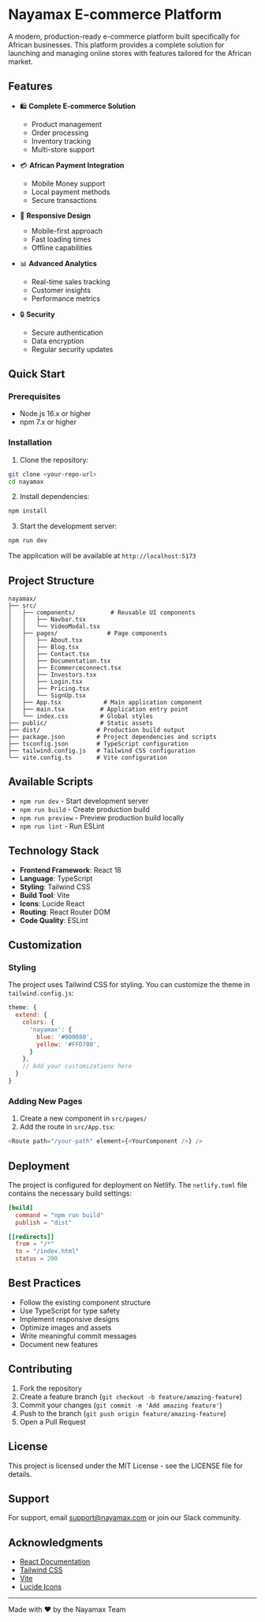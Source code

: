 # Nayamax E-commerce Platform

A modern, production-ready e-commerce platform built specifically for African businesses. This platform provides a complete solution for launching and managing online stores with features tailored for the African market.


## Features

- 🛍️ **Complete E-commerce Solution**
  - Product management
  - Order processing
  - Inventory tracking
  - Multi-store support

- 💳 **African Payment Integration**
  - Mobile Money support
  - Local payment methods
  - Secure transactions

- 📱 **Responsive Design**
  - Mobile-first approach
  - Fast loading times
  - Offline capabilities

- 📊 **Advanced Analytics**
  - Real-time sales tracking
  - Customer insights
  - Performance metrics

- 🔒 **Security**
  - Secure authentication
  - Data encryption
  - Regular security updates

## Quick Start

### Prerequisites

- Node.js 16.x or higher
- npm 7.x or higher

### Installation

1. Clone the repository:
```bash
git clone <your-repo-url>
cd nayamax
```

2. Install dependencies:
```bash
npm install
```

3. Start the development server:
```bash
npm run dev
```

The application will be available at `http://localhost:5173`

## Project Structure

```
nayamax/
├── src/
│   ├── components/          # Reusable UI components
│   │   ├── Navbar.tsx
│   │   └── VideoModal.tsx
│   ├── pages/              # Page components
│   │   ├── About.tsx
│   │   ├── Blog.tsx
│   │   ├── Contact.tsx
│   │   ├── Documentation.tsx
│   │   ├── Ecommerceconnect.tsx
│   │   ├── Investors.tsx
│   │   ├── Login.tsx
│   │   ├── Pricing.tsx
│   │   └── SignUp.tsx
│   ├── App.tsx            # Main application component
│   ├── main.tsx          # Application entry point
│   └── index.css         # Global styles
├── public/               # Static assets
├── dist/                # Production build output
├── package.json         # Project dependencies and scripts
├── tsconfig.json        # TypeScript configuration
├── tailwind.config.js   # Tailwind CSS configuration
└── vite.config.ts       # Vite configuration
```

## Available Scripts

- `npm run dev` - Start development server
- `npm run build` - Create production build
- `npm run preview` - Preview production build locally
- `npm run lint` - Run ESLint

## Technology Stack

- **Frontend Framework**: React 18
- **Language**: TypeScript
- **Styling**: Tailwind CSS
- **Build Tool**: Vite
- **Icons**: Lucide React
- **Routing**: React Router DOM
- **Code Quality**: ESLint

## Customization

### Styling

The project uses Tailwind CSS for styling. You can customize the theme in `tailwind.config.js`:

```javascript
theme: {
  extend: {
    colors: {
      'nayamax': {
        blue: '#000080',
        yellow: '#FFD700',
      }
    },
    // Add your customizations here
  }
}
```

### Adding New Pages

1. Create a new component in `src/pages/`
2. Add the route in `src/App.tsx`:

```typescript
<Route path="/your-path" element={<YourComponent />} />
```

## Deployment

The project is configured for deployment on Netlify. The `netlify.toml` file contains the necessary build settings:

```toml
[build]
  command = "npm run build"
  publish = "dist"

[[redirects]]
  from = "/*"
  to = "/index.html"
  status = 200
```

## Best Practices

- Follow the existing component structure
- Use TypeScript for type safety
- Implement responsive designs
- Optimize images and assets
- Write meaningful commit messages
- Document new features

## Contributing

1. Fork the repository
2. Create a feature branch (`git checkout -b feature/amazing-feature`)
3. Commit your changes (`git commit -m 'Add amazing feature'`)
4. Push to the branch (`git push origin feature/amazing-feature`)
5. Open a Pull Request

## License

This project is licensed under the MIT License - see the LICENSE file for details.

## Support

For support, email support@nayamax.com or join our Slack community.

## Acknowledgments

- [React Documentation](https://reactjs.org/)
- [Tailwind CSS](https://tailwindcss.com/)
- [Vite](https://vitejs.dev/)
- [Lucide Icons](https://lucide.dev/)

---

Made with ❤️ by the Nayamax Team
